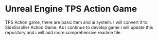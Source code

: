 # Unreal Engine TPS Action Game
 TPS Action game, there are basic item and ai system. I will convert it to SideScroller Action Game. As i continue to develop game i will update this repository and i will add more comprehensive readme file.  
